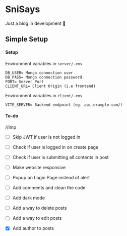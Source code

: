# SniSays
Just a blog in development 🍃

## Simple Setup

#### Setup

Environment variables in `server/.env`
```
DB_USER= Mongo connection user
DB_PASS= Mongo connection password
PORT= Server Port
CLIENT_URL= Client Origin (i.e frontend)
```

Environment variables in `client/.env`
```/
VITE_SERVER= Backend endpoint (eg. api.example.com/)
```

#### To-do

//Imp
- [ ] Skip JWT if user is not logged in
- [ ] Check if user is logged in on create page
- [ ] Check if user is submitting all contents in post
- [ ] Make website responsive

- [ ] Popup on Login Page instead of alert
- [ ] Add comments and clean the code
- [ ] Add dark mode
- [ ] Add a way to delete posts
- [ ] Add a way to edit posts
- [x] Add author to posts
